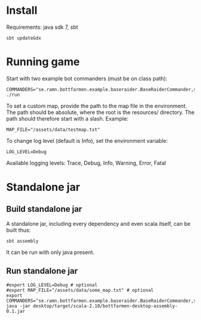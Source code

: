 Install
============

Requirements: java sdk 7, sbt

    sbt updateGdx


Running game
============

Start with two example bot commanders (must be on class path):

    COMMANDERS="se.ramn.bottfarmen.example.baseraider.BaseRaiderCommander,se.ramn.bottfarmen.example.idle.IdleCommander" ./run

To set a custom map, provide the path to the map file in the environment. The
path should be absolute, where the root is the resources/ directory. The path
should therefore start with a slash.
Example:

    MAP_FILE="/assets/data/testmap.txt"

To change log level (default is Info), set the environment variable:

    LOG_LEVEL=Debug

Available logging levels: Trace, Debug, Info, Warning, Error, Fatal


Standalone jar
==============

Build standalone jar
--------------------
A standalone jar, including every dependency and even scala itself, can be
built thus:

    sbt assembly

It can be run with only java present.


Run standalone jar
------------------

    #export LOG_LEVEL=Debug # optional
    #export MAP_FILE="/assets/data/some_map.txt" # optional
    export COMMANDERS="se.ramn.bottfarmen.example.baseraider.BaseRaiderCommander,se.ramn.bottfarmen.example.idle.IdleCommander"
    java -jar desktop/target/scala-2.10/bottfarmen-desktop-assembly-0.1.jar
